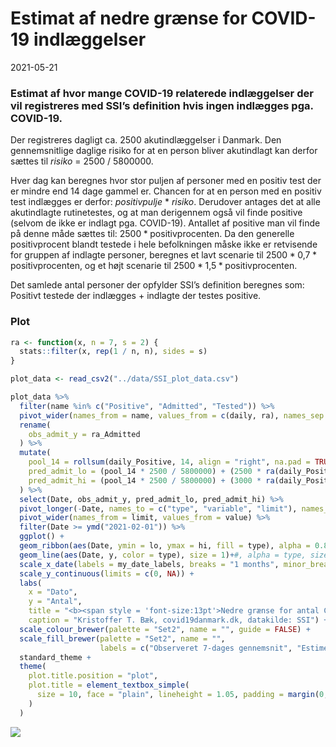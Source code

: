 Estimat af nedre grænse for COVID-19 indlæggelser
================
2021-05-21

### Estimat af hvor mange COVID-19 relaterede indlæggelser der vil registreres med SSI’s definition hvis ingen indlægges pga. COVID-19.

Der registreres dagligt ca. 2500 akutindlæggelser i Danmark. Den
gennemsnitlige daglige risiko for at en person bliver akutindlagt kan
derfor sættes til *risiko* = 2500 / 5800000.

Hver dag kan beregnes hvor stor puljen af personer med en positiv test
der er mindre end 14 dage gammel er. Chancen for at en person med en
positiv test indlægges er derfor:
*positivpulje* * *risiko*. Derudover
antages det at alle akutindlagte rutinetestes, og at man derigennem også
vil finde positive (selvom de ikke er indlagt pga. COVID-19). Antallet
af positive man vil finde på denne måde sættes til:
2500 * positivprocenten. Da den
generelle positivprocent blandt testede i hele befolkningen måske ikke
er retvisende for gruppen af indlagte personer, beregnes et lavt
scenarie til 2500 * 0,7 * positivprocenten, og et højt scenarie til
2500 * 1,5 * positivprocenten.

Det samlede antal personer der opfylder SSI’s definition beregnes som:
Positivt testede der indlægges + indlagte der testes positive.

### Plot

``` r
ra <- function(x, n = 7, s = 2) {
  stats::filter(x, rep(1 / n, n), sides = s)
}
```

``` r
plot_data <- read_csv2("../data/SSI_plot_data.csv")

plot_data %>%
  filter(name %in% c("Positive", "Admitted", "Tested")) %>%
  pivot_wider(names_from = name, values_from = c(daily, ra), names_sep = "_") %>%
  rename(
    obs_admit_y = ra_Admitted
  ) %>%
  mutate(
    pool_14 = rollsum(daily_Positive, 14, align = "right", na.pad = TRUE),
    pred_admit_lo = (pool_14 * 2500 / 5800000) + (2500 * ra(daily_Positive / daily_Tested) * 0.7),
    pred_admit_hi = (pool_14 * 2500 / 5800000) + (3000 * ra(daily_Positive / daily_Tested) * 1.5)
  ) %>%
  select(Date, obs_admit_y, pred_admit_lo, pred_admit_hi) %>%
  pivot_longer(-Date, names_to = c("type", "variable", "limit"), names_sep = "_") %>%
  pivot_wider(names_from = limit, values_from = value) %>%
  filter(Date >= ymd("2021-02-01")) %>%
  ggplot() +
  geom_ribbon(aes(Date, ymin = lo, ymax = hi, fill = type), alpha = 0.8) +
  geom_line(aes(Date, y, color = type), size = 1)+#, alpha = type, size = type)) +
  scale_x_date(labels = my_date_labels, breaks = "1 months", minor_break = "1 month") +
  scale_y_continuous(limits = c(0, NA)) +
  labs(
    x = "Dato",
    y = "Antal",
    title = "<b><span style = 'font-size:13pt'>Nedre grænse for antal COVID-19 nyindlæggelser</span></b><br><br>Fordi antallet af COVID-19 indlæggelser kun er baseret på en positiv SARS-CoV-2 test, kan der registreres nyindlagte selv i et scenarie hvor ingen indlægges pga. COVID-19.<br><br>Den <b style='color:#FC8D62;'>nedre grænse</b> er beregnet udfra antal PCR positive, den gennemsnitlige statistiske risiko for indlæggelse, og metoden hvormed COVID-19 indlæggelser opgøres.<br><br>Estimeret nedre grænse for indlagte viser et interval mellem et muligt lavt og højt scenarie<br>",
    caption = "Kristoffer T. Bæk, covid19danmark.dk, datakilde: SSI") +
  scale_colour_brewer(palette = "Set2", name = "", guide = FALSE) +
  scale_fill_brewer(palette = "Set2", name = "",
                    labels = c("Observeret 7-dages gennemsnit", "Estimeret nedre grænse")) +
  standard_theme +
  theme(
    plot.title.position = "plot",
    plot.title = element_textbox_simple(
      size = 10, face = "plain", lineheight = 1.05, padding = margin(0, 5, 5, 0)
    )
  )
```

![](admissions_calculation_files/figure-gfm/plot-1.png)<!-- -->
